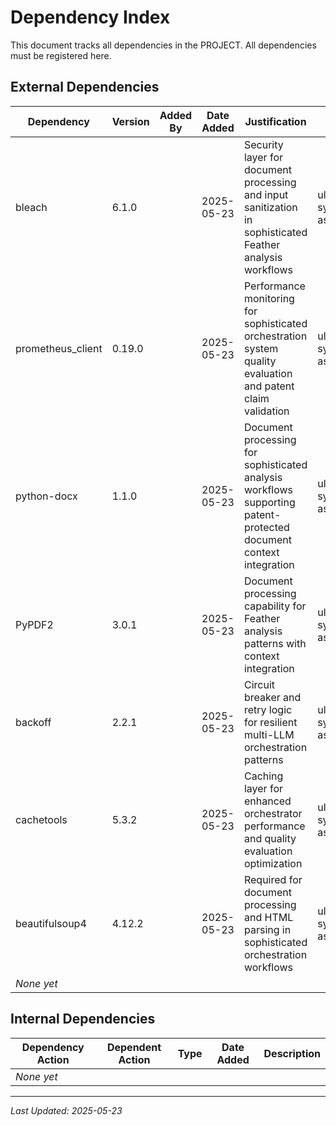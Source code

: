 # Dependency Index

This document tracks all dependencies in the PROJECT. All dependencies must be registered here.

## External Dependencies

| Dependency | Version | Added By | Date Added | Justification | Actions Using |
|------------|---------|----------|------------|---------------|---------------|
| bleach | 6.1.0 | | 2025-05-23 | Security layer for document processing and input sanitization in sophisticated Feather analysis workflows | ultrai-system-assessment |
| prometheus_client | 0.19.0 | | 2025-05-23 | Performance monitoring for sophisticated orchestration system quality evaluation and patent claim validation | ultrai-system-assessment |
| python-docx | 1.1.0 | | 2025-05-23 | Document processing for sophisticated analysis workflows supporting patent-protected document context integration | ultrai-system-assessment |
| PyPDF2 | 3.0.1 | | 2025-05-23 | Document processing capability for Feather analysis patterns with context integration | ultrai-system-assessment |
| backoff | 2.2.1 | | 2025-05-23 | Circuit breaker and retry logic for resilient multi-LLM orchestration patterns | ultrai-system-assessment |
| cachetools | 5.3.2 | | 2025-05-23 | Caching layer for enhanced orchestrator performance and quality evaluation optimization | ultrai-system-assessment |
| beautifulsoup4 | 4.12.2 | | 2025-05-23 | Required for document processing and HTML parsing in sophisticated orchestration workflows | ultrai-system-assessment |
| *None yet* | | | | | |

## Internal Dependencies

| Dependency Action | Dependent Action | Type | Date Added | Description |
|-------------------|------------------|------|------------|-------------|
| *None yet* | | | | |

---
*Last Updated: 2025-05-23*
